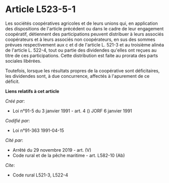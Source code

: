 # Article L523-5-1

Les sociétés coopératives agricoles et de leurs unions qui, en application des dispositions de l'article précédent ou dans le
cadre de leur engagement coopératif, détiennent des participations peuvent distribuer à leurs associés coopérateurs et à
leurs associés non coopérateurs, en sus des sommes prévues respectivement aux c et d de l'article L. 521-3 et au troisième
alinéa de l'article L. 522-4, tout ou partie des dividendes qu'elles ont reçues au titre de ces participations. Cette
distribution est faite au prorata des parts sociales libérées.

Toutefois, lorsque les résultats propres de la coopérative sont déficitaires, les dividendes sont, à due concurrence,
affectés à l'apurement de ce déficit.

**Liens relatifs à cet article**

_Créé par_:

  - Loi n°91-5 du 3 janvier 1991 - art. 4 () JORF 6 janvier 1991

_Codifié par_:

  - Loi n°91-363 1991-04-15

_Cité par_:

  - Arrêté du 29 novembre 2019 - art. (V)
  - Code rural et de la pêche maritime - art. L582-10 (Ab)

_Cite_:

  - Code rural L521-3, L522-4
